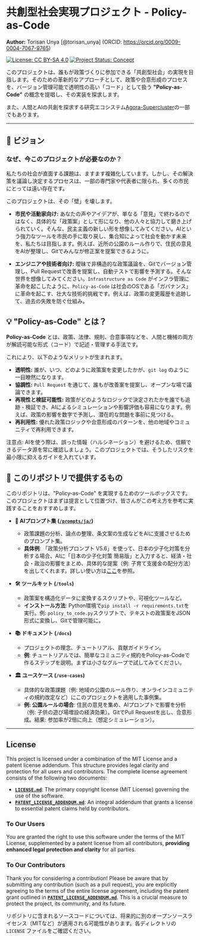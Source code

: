 # 共創型社会実現プロジェクト - Policy-as-Code

**Author:** Torisan Unya [@torisan_unya] (ORCID: https://orcid.org/0009-0004-7067-9765)

[![License: CC BY-SA 4.0](https://i.creativecommons.org/l/by-sa/4.0/88x31.png)](https://creativecommons.org/licenses/by-sa/4.0/deed.ja)
[![Project Status: Concept](https://img.shields.io/badge/status-concept-blue.svg)](https://github.com/torisan_unya/policy-as-code)

このプロジェクトは、誰もが政策づくりに参加できる「共創型社会」の実現を目指します。そのための革新的なアプローチとして、政策や合意形成のプロセスを、バージョン管理可能で透明性の高い「コード」として扱う **"Policy-as-Code"** の概念を提唱し、その実装を探求します。

また、人間とAIの共創を探求する研究エコシステム[Agora-Supercluster](https://github.com/torisan-unya/Agora-Supercluster)の一部でもあります。

---

## 📜 ビジョン

### なぜ、今このプロジェクトが必要なのか？

私たちの社会が直面する課題は、ますます複雑化しています。しかし、その解決策を議論し決定するプロセスは、一部の専門家や代表者に限られ、多くの市民にとっては遠い存在です。

このプロジェクトは、その「壁」を壊します。

*   **市民や活動家向け:**
    あなたの声やアイデアが、単なる「意見」で終わるのではなく、具体的な「政策案」として形になり、他の人々と協力して磨き上げられていく。そんな、民主主義の新しい形を想像してみてください。AIという強力なツールを市民の手に取り戻し、集合知によって社会を動かす未来を、私たちは目指します。例えば、近所の公園のルール作りで、住民の意見をAIが整理し、Gitでみんなが修正案を提案できるように。

*   **エンジニアや技術者向け:**
    曖昧で非構造的な政策議論を、Gitでバージョン管理し、Pull Requestで改善を提案し、自動テストで影響を予測する。そんな世界を想像してみてください。`Infrastructure as Code` がインフラ管理に革命を起こしたように、`Policy-as-Code` は社会のOSである「ガバナンス」に革命を起こす、壮大な技術的挑戦です。例えば、政策の変更履歴を追跡して、過去の失敗を防ぐ仕組み。

## 💡 "Policy-as-Code" とは？

**Policy-as-Code** とは、政策、法律、規則、合意事項などを、人間と機械の両方が解読可能な形式（コード）で記述・管理する手法です。

これにより、以下のようなメリットが生まれます。

*   **透明性:** 誰が、いつ、どのように政策案を変更したかが、`git log` のように一目瞭然になります。
*   **協調性:** `Pull Request` を通じて、誰もが改善案を提案し、オープンな場で議論できます。
*   **再現性と検証可能性:** 政策がどのようなロジックで決定されたかを誰でも追跡・検証でき、AIによるシミュレーションや影響評価も容易になります。例えば、政策の影響を数字で予測し、潜在的な問題を事前に見つける。
*   **再利用性:** 優れた政策ロジックや合意形成のパターンを、他の地域やコミュニティで再利用できます。

注意点: AIを使う際は、誤った情報（ハルシネーション）を避けるため、信頼できるデータ源を常に確認しましょう。このプロジェクトでは、そうしたリスクを最小限に抑えるガイドを入れています。

## 🚀 このリポジトリで提供するもの

このリポジトリは、"Policy-as-Code" を実現するためのツールボックスです。このプロジェクトはまずは提言として位置づけ、皆さんがこの考え方を参考に実践することをおすすめします。

*   **🤖 AIプロンプト集 ([`/prompts/ja/`](./prompts/ja/))**
    *   政策課題の分析、論点の整理、条文案の生成などをAIに支援させるためのプロンプト集。
    *   **具体例**: 「政策分析プロンプト V5.6」を使って、日本の少子化対策を分析する場合、AIに「日本の少子化対策 簡易版」と入力すると、経済・社会・政治の影響をまとめ、具体的な提案（例: 子育て支援金の配分方法）を出してくれます。詳しい使い方は[ここ](./prompts/ja/policy-analysis-v5.6.md)を参照。

*   **🛠 ツールキット (`/tools`)**
    *   政策案を構造化データに変換するスクリプトや、可視化ツールなど。
    *   **インストール方法**: Python環境で`pip install -r requirements.txt`を実行。例: `policy_to_code.py`スクリプトで、テキストの政策案をJSON形式に変換し、Gitで管理可能に。

*   **📚 ドキュメント (`/docs`)**
    *   プロジェクトの理念、チュートリアル、貢献ガイドライン。
    *   **例**: チュートリアルでは、簡単なコミュニティ規約をPolicy-as-Codeで作るステップを説明。まずは小さなグループで試してみてください。

*   **🏛️ ユースケース (`/use-cases`)**
    *   具体的な政策課題（例: 地域の公園のルール作り、オンラインコミュニティの規約改定など）にこのプロジェクトを適用した事例集。
    *   **例: 公園ルールの場合**: 住民の意見を集め、AIプロンプトで影響を分析（例: 子供の遊び場増設の経済効果）。GitでPull Requestを出し、合意形成。結果: 参加率が2倍に向上（想定シミュレーション）。

---

## License

This project is licensed under a combination of the MIT License and a patent license addendum. This structure provides legal clarity and protection for all users and contributors. The complete license agreement consists of the following two documents:

*   **[`LICENSE.md`](LICENSE.md)**: The primary copyright license (MIT License) governing the use of the software.
*   **[`PATENT_LICENSE_ADDENDUM.md`](PATENT_LICENSE_ADDENDUM.md)**: An integral addendum that grants a license to essential patent claims held by contributors.

### To Our Users

You are granted the right to use this software under the terms of the MIT License, supplemented by a patent license from all contributors, **providing enhanced legal protection and clarity** for all parties.

### To Our Contributors

Thank you for considering a contribution! Please be aware that by submitting any contribution (such as a pull request), you are explicitly agreeing to the terms of the entire license agreement, including the patent grant outlined in **[`PATENT_LICENSE_ADDENDUM.md`](PATENT_LICENSE_ADDENDUM.md)**. This is a crucial measure to protect the project, its community, and its future.


リポジトリに含まれるソースコードについては、将来的に別のオープンソースライセンス（MITなど）が適用される可能性があります。各ディレクトリの `LICENSE` ファイルをご確認ください。
